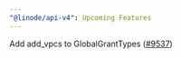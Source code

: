 ```yaml
---
"@linode/api-v4": Upcoming Features
---
```


Add add_vpcs to GlobalGrantTypes ([#9537](https://github.com/linode/manager/pull/9537))
